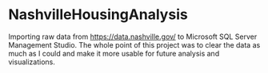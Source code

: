 # NashvilleHousingAnalysis
Importing raw data from https://data.nashville.gov/ to Microsoft SQL Server Management Studio. The whole point of this project was to clear the data as much as I could and make it more usable for future analysis and visualizations.
